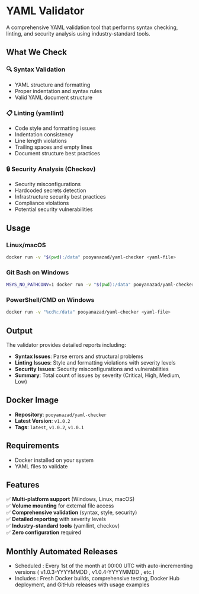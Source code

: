 # YAML Validator

A comprehensive YAML validation tool that performs syntax checking, linting, and security analysis using industry-standard tools.

## What We Check

### 🔍 **Syntax Validation**
- YAML structure and formatting
- Proper indentation and syntax rules
- Valid YAML document structure

### 📋 **Linting (yamllint)**
- Code style and formatting issues
- Indentation consistency
- Line length violations
- Trailing spaces and empty lines
- Document structure best practices

### 🔒 **Security Analysis (Checkov)**
- Security misconfigurations
- Hardcoded secrets detection
- Infrastructure security best practices
- Compliance violations
- Potential security vulnerabilities

## Usage

### Linux/macOS
```bash
docker run -v "$(pwd):/data" pooyanazad/yaml-checker <yaml-file>
```

### Git Bash on Windows
```bash
MSYS_NO_PATHCONV=1 docker run -v "$(pwd):/data" pooyanazad/yaml-checker <yaml-file>
```

### PowerShell/CMD on Windows
```bash
docker run -v "%cd%:/data" pooyanazad/yaml-checker <yaml-file>
```

## Output

The validator provides detailed reports including:
- **Syntax Issues**: Parse errors and structural problems
- **Linting Issues**: Style and formatting violations with severity levels
- **Security Issues**: Security misconfigurations and vulnerabilities
- **Summary**: Total count of issues by severity (Critical, High, Medium, Low)

## Docker Image

- **Repository**: `pooyanazad/yaml-checker`
- **Latest Version**: `v1.0.2`
- **Tags**: `latest`, `v1.0.2`, `v1.0.1`

## Requirements

- Docker installed on your system
- YAML files to validate

## Features

✅ **Multi-platform support** (Windows, Linux, macOS)  
✅ **Volume mounting** for external file access  
✅ **Comprehensive validation** (syntax, style, security)  
✅ **Detailed reporting** with severity levels  
✅ **Industry-standard tools** (yamllint, checkov)  
✅ **Zero configuration** required

## Monthly Automated Releases

- Scheduled : Every 1st of the month at 00:00 UTC with auto-incrementing versions ( v1.0.3-YYYYMMDD , v1.0.4-YYYYMMDD , etc.)
- Includes : Fresh Docker builds, comprehensive testing, Docker Hub deployment, and GitHub releases with usage examples
